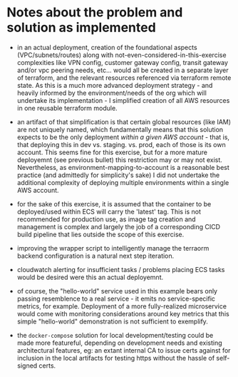 # Notes about the problem and solution as implemented
- in an actual deployment, creation of the foundational aspects (VPC/subnets/routes) along with
  not-even-considered-in-this-exercise complexities like VPN config, customer gateway config, transit gateway and/or vpc peering
  needs, etc... would all be created in a separate layer of terraform, and the relevant resources referenced via terraform
  remote state.  As this is a much more advanced deployment strategy - and heavily informed by the environment/needs of the org
  which will undertake its implementation - I simplified creation of all AWS resources in one reusable terraform module.

- an artifact of that simplification is that certain global resources (like IAM) are not uniquely named, which fundamentally
  means that this solution expects to be the only deployment _within a given AWS account_ - that is, that deploying this in dev
  vs. staging. vs. prod, each of those is its own account.  This seems fine for this exercise, but for a more mature deployemnt
  (see previous bullet) this restriction may or may not exist.  Nevertheless, as environment-mapping-to-account is a reasonable
  best practice (and admittedly for simplicity's sake) I did not undertake the additional complexity of deploying multiple
  environments within a single AWS account.

- for the sake of this exercise, it is assumed that the container to be deployed/used within ECS will carry the 'latest' tag.
  This is not recommended for production use, as image tag creation and management is complex and largely the job of a
  corresponding CICD build pipeline that lies outside the scope of this exercise.

- improving the wrapper script to intelligently manage the terraorm backend configuration is a natural next step iteration.

- cloudwatch alerting for insufficient tasks / problems placing ECS tasks would be desired were this an actual deployemnt.

- of course, the "hello-world" service used in this example bears only passing resemblence to a real service - it emits no
  service-specific metrics, for example.  Deployment of a more fully-realized microservice would come with monitoring
  considerations around key metrics that this simple "hello-world" demonstration is not sufficient to exemplify.

- the `docker-compose` solution for local development/testing could be made more featureful, depending on development needs and
  existing architectural features, eg: an extant internal CA to issue certs against for inclusion in the local artifacts for testing https without the
  hassle of self-signed certs.
